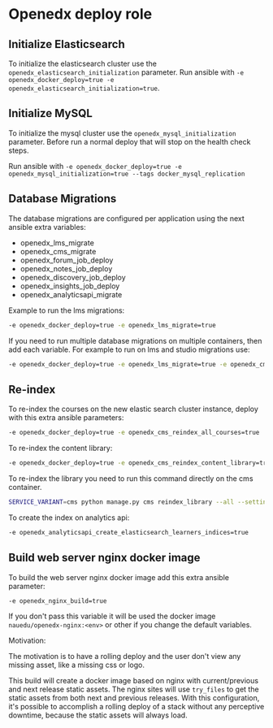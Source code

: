 # Openedx deploy role

## Initialize Elasticsearch
To initialize the elasticsearch cluster use the `openedx_elasticsearch_initialization` parameter.
Run ansible with `-e openedx_docker_deploy=true -e openedx_elasticsearch_initialization=true`.

## Initialize MySQL
To initialize the mysql cluster use the `openedx_mysql_initialization` parameter.
Before run a normal deploy that will stop on the health check steps.

Run ansible with `-e openedx_docker_deploy=true -e openedx_mysql_initialization=true --tags docker_mysql_replication`

## Database Migrations
The database migrations are configured per application using the next ansible extra variables:
- openedx_lms_migrate
- openedx_cms_migrate
- openedx_forum_job_deploy
- openedx_notes_job_deploy
- openedx_discovery_job_deploy
- openedx_insights_job_deploy
- openedx_analyticsapi_migrate

Example to run the lms migrations:
```bash
-e openedx_docker_deploy=true -e openedx_lms_migrate=true
```
If you need to run multiple database migrations on multiple containers, then add each variable.
For example to run on lms and studio migrations use:
```bash
-e openedx_docker_deploy=true -e openedx_lms_migrate=true -e openedx_cms_migrate=true
```

## Re-index

To re-index the courses on the new elastic search cluster instance, deploy with this extra ansible parameters:

```bash
-e openedx_docker_deploy=true -e openedx_cms_reindex_all_courses=true
```

To re-index the content library:
```bash
-e openedx_docker_deploy=true -e openedx_cms_reindex_content_library=true
```

To re-index the library you need to run this command directly on the cms container.
```bash
SERVICE_VARIANT=cms python manage.py cms reindex_library --all --settings nau_production
```

To create the index on analytics api:
```bash
-e openedx_analyticsapi_create_elasticsearch_learners_indices=true
```

## Build web server nginx docker image

To build the web server nginx docker image add this extra ansible parameter:
```bash
-e openedx_nginx_build=true
```
If you don't pass this variable it will be used the docker image `nauedu/openedx-nginx:<env>` or other if you change the default variables.

Motivation:

The motivation is to have a rolling deploy and the user don't view any missing asset, like a missing css or logo.

This build will create a docker image based on nginx with current/previous and next release static assets.
The nginx sites will use `try_files` to get the static assets from both next and previous releases.
With this configuration, it's possible to accomplish a rolling deploy of a stack without any perceptive downtime, because the static assets will always load.
